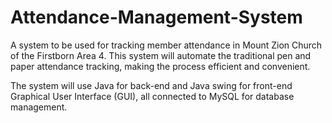 # Attendance-Management-System

A system to be used for tracking member attendance in Mount Zion Church of the Firstborn Area 4. This system will automate the traditional pen and paper attendance tracking, making the process efficient and convenient.

The system will use Java for back-end and Java swing for front-end Graphical User Interface (GUI), all connected to MySQL for database management.
